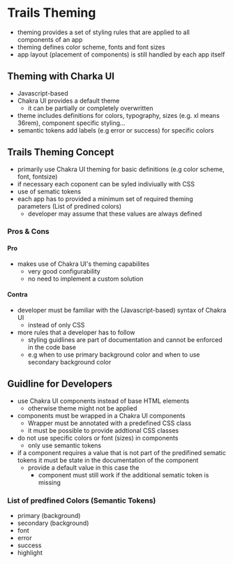 # Trails Theming
- theming provides a set of styling rules that are applied to all components of an app
- theming defines color scheme, fonts and font sizes
- app layout (placement of components) is still handled by each app itself
## Theming with Charka UI
 - Javascript-based
 - Chakra UI provides a default theme
   - it can be partially or completely overwritten
 - theme includes definitions for colors, typography, sizes (e.g. xl means 36rem), component specific styling...
 - semantic tokens add labels (e.g error or success) for specific colors 
## Trails Theming Concept
 - primarily use Chakra UI theming for basic definitions (e.g color scheme, font, fontsize)
 - if necessary each coponent can be syled indiviually with CSS
 - use of sematic tokens
 - each app has to provided a minimum set of required theming parameters (List of predined colors)
   - developer may assume that these values are always defined 
### Pros & Cons
#### Pro
* makes use of Chakra UI's theming capabilites  
  * very good configurability
  * no need to implement a custom solution
#### Contra
* developer must be familiar with the (Javascript-based) syntax of Chakra UI
  * instead of only CSS
* more rules that a developer has to follow
  * styling guidlines are part of documentation and cannot be enforced in the code base
  * e.g when to use primary background color and when to use secondary background color
## Guidline for Developers
 - use Chakra UI components instead of base HTML elements
   - otherwise theme might not be applied
 - components must be wrapped in a Chakra UI components
   - Wrapper must be annotated with a predefined CSS class
   - it must be possible to provide addtional CSS classes 
 - do not use specific colors or font (sizes) in components
   - only use semantic tokens
- if a component requires a value that is not part of the predifined sematic tokens it must be state in the documentation of the component
  - provide a default value in this case the
    - component must still work if the additional sematic token is missing 
### List of predfined Colors (Semantic Tokens)
* primary (background)
* secondary (background)
* font
* error
* success
* highlight
